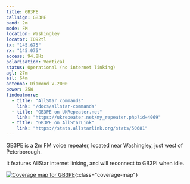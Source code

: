 ```yaml
---
title: GB3PE
callsign: GB3PE
band: 2m
mode: FM
location: Washingley
locator: IO92tl
tx: "145.675"
rx: "145.075"
access: 94.8Hz
polarisation: Vertical
status: Operational (no internet linking)
agl: 27m
asl: 64m
antenna: Diamond V-2000
power: 25W
findoutmore:
  - title: "AllStar commands"
    link: "/docs/allstar-commands"
  - title: "GB3PE on UKRepeater.net"
    link: "https://ukrepeater.net/my_repeater.php?id=4069"
  - title: "GB3PE on AllStarLink"
    link: "https://stats.allstarlink.org/stats/50681"
---
```

GB3PE is a 2m FM voice repeater, located near Washingley, just west of Peterborough.

It features AllStar internet linking, and will reconnect to GB3PI when idle.

[![Coverage map for GB3PE](/assets/coverage/gb3pe.jpg)](https://ukrepeater.net/repeatermaps/gb3pe.jpg){:class="coverage-map"}